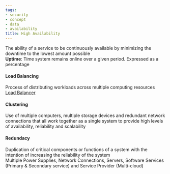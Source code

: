 ```yaml
---
tags:
- security
- concept
- data
- availability
title: High Availability
---
```


The ability of a service to be continuously available by minimizing the downtime to the lowest amount possible  
**Uptime**: Time system remains online over a given period. Expressed as a percentage  

#### Load Balancing
Process of distributing workloads across multiple computing resources  
[Load Balancer](../computer-networks/network-devices/load-balancer.md)

#### Clustering
Use of multiple computers, multiple storage devices and redundant network connections that all work together as a single system to provide high levels of availability, reliability and scalability

#### Redundacy
Duplication of critical components or functions of a system with the intention of increasing the reliability of the system  
Multiple Power Supplies, Network Connections, Servers, Software Services (Primary & Secondary service) and Service Provider (Multi-cloud)